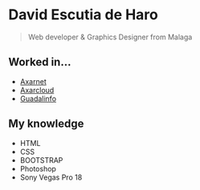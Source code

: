 # David Escutia de Haro
>Web developer & Graphics Designer from Malaga

## Worked in...
* [Axarnet](https://axarnet.es/)
* [Axarcloud](https://www.axarcloud.es/)
* [Guadalinfo]([https://www.axarcloud.es/](https://guadalinfoalgarrobo.com/))

## My knowledge
* HTML
* CSS
* BOOTSTRAP
* Photoshop
* Sony Vegas Pro 18
